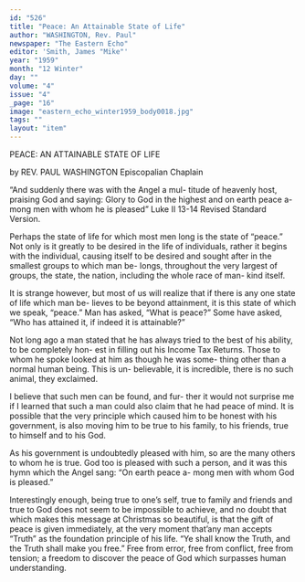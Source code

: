 ```yaml
---
id: "526"
title: "Peace: An Attainable State of Life"
author: "WASHINGTON, Rev. Paul"
newspaper: "The Eastern Echo"
editor: 'Smith, James "Mike"'
year: "1959"
month: "12 Winter"
day: ""
volume: "4"
issue: "4"
_page: "16"
image: "eastern_echo_winter1959_body0018.jpg"
tags: ""
layout: "item"
---
```

PEACE: AN ATTAINABLE
STATE OF LIFE

by REV. PAUL WASHINGTON
Episcopalian Chaplain

“And suddenly there was with the Angel a mul-
titude of heavenly host, praising God and saying:
Glory to God in the highest and on earth peace a-
mong men with whom he is pleased” Luke II 13-14
Revised Standard Version.

Perhaps the state of life for which most men long
is the state of “peace.” Not only is it greatly to be
desired in the life of individuals, rather it begins
with the individual, causing itself to be desired and
sought after in the smallest groups to which man be-
longs, throughout the very largest of groups, the
state, the nation, including the whole race of man-
kind itself. 

It is strange however, but most of us will realize
that if there is any one state of life which man be-
lieves to be beyond attainment, it is this state of
which we speak, “peace.” Man has asked, “What is
peace?” Some have asked, “Who has attained it, if
indeed it is attainable?”

Not long ago a man stated that he has always
tried to the best of his ability, to be completely hon-
est in filling out his Income Tax Returns. Those to
whom he spoke looked at him as though he was some-
thing other than a normal human being. This is un-
believable, it is incredible, there is no such animal,
they exclaimed.

I believe that such men can be found, and fur-
ther it would not surprise me if I learned that such
a man could also claim that he had peace of mind.
It is possible that the very principle which caused
him to be honest with his government, is also moving
him to be true to his family, to his friends, true to
himself and to his God.

As his government is undoubtedly pleased with
him, so are the many others to whom he is true. God
too is pleased with such a person, and it was this
hymn which the Angel sang: “On earth peace a-
mong men with whom God is pleased.”

Interestingly enough, being true to one’s self,
true to family and friends and true to God does not
seem to be impossible to achieve, and no doubt that
which makes this message at Christmas so beautiful,
is that the gift of peace is given immediately, at the
very moment that’any man accepts “Truth” as the
foundation principle of his life. “Ye shall know the
Truth, and the Truth shall make you free.” Free
from error, free from conflict, free from tension; a
freedom to discover the peace of God which surpasses
human understanding.
